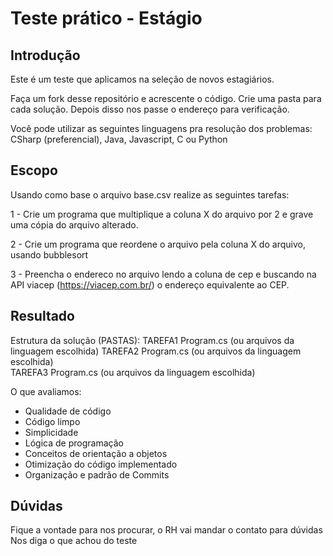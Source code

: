 # Teste prático - Estágio

## Introdução

Este é um teste que aplicamos na seleção de novos estagiários.

Faça um fork desse repositório e acrescente o código. Crie uma pasta para cada solução. Depois disso nos passe o endereço para verificação.

Você pode utilizar as seguintes linguagens pra resolução dos problemas: CSharp (preferencial), Java, Javascript, C ou Python

## Escopo       
Usando como base o arquivo base.csv realize as seguintes tarefas:

1 - Crie um programa que multiplique a coluna X do arquivo por 2 e grave uma cópia do arquivo alterado.

2 - Crie um programa que reordene o arquivo pela coluna X do arquivo, usando bubblesort

3 - Preencha o endereco no arquivo lendo a coluna de cep e buscando na API viacep (https://viacep.com.br/) o endereço equivalente ao CEP.

## Resultado
Estrutura da solução (PASTAS):
    TAREFA1
        Program.cs (ou arquivos da linguagem escolhida)
    TAREFA2
        Program.cs (ou arquivos da linguagem escolhida)        
    TAREFA3
        Program.cs (ou arquivos da linguagem escolhida)

O que avaliamos:

* Qualidade de código
* Código limpo
* Simplicidade
* Lógica de programação
* Conceitos de orientação a objetos
* Otimização do código implementado
* Organização e padrão de Commits 


## Dúvidas
Fique a vontade para nos procurar, o RH vai mandar o contato para dúvidas
Nos diga o que achou do teste
